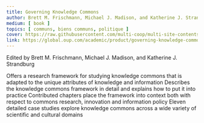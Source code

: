 ```yaml
---
title: Governing Knowledge Commons
author: Brett M. Frischmann, Michael J. Madison, and Katherine J. Strandburg
medium: [ book ]
topics: [ communs, biens communs, politique ]
cover: https://raw.githubusercontent.com/multi-coop/multi-site-contents/main/texts/ressources/images/governing_knowledge_commons.jpeg
link: https://global.oup.com/academic/product/governing-knowledge-commons-9780190225827?cc=fr&lang=en
---
```


Edited by Brett M. Frischmann, Michael J. Madison, and Katherine J. Strandburg

Offers a research framework for studying knowledge commons that is adapted to the unique attributes of knowledge and information
Describes the knowledge commons framework in detail and explains how to put it into practice
Contributed chapters place the framework into context both with respect to commons research, innovation and information policy
Eleven detailed case studies explore knowledge commons across a wide variety of scientific and cultural domains
